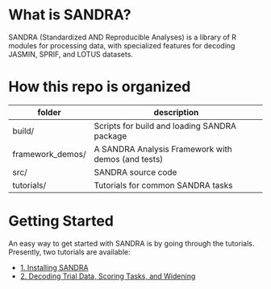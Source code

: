 # What is SANDRA?
SANDRA (Standardized AND Reproducible Analyses) is a library of R modules for processing data, with specialized features for decoding JASMIN, SPRIF, and LOTUS datasets.

# How this repo is organized
folder | description
------ | -----------
build/ | Scripts for build and loading SANDRA package
framework_demos/ | A SANDRA Analysis Framework with demos (and tests)
src/ | SANDRA source code
tutorials/ | Tutorials for common SANDRA tasks

# Getting Started
An easy way to get started with SANDRA is by going through the tutorials. Presently, two tutorials are available:
* [1. Installing SANDRA](https://github.com/tpronk/sandra/blob/master/tutorials/1.%20Installing%20SANDRA.docx?raw=true)
* [2. Decoding Trial Data, Scoring Tasks, and Widening](https://github.com/tpronk/sandra/blob/master/tutorials/2.%20Decoding%20Trial%20Data,%20Scoring%20Tasks,%20and%20Widening.docx?raw=true)
